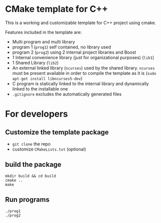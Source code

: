 # CMake template for C++

This is a working and customizable template for C++ project using cmake.

Features included in the template are:

* Multi program and multi library
* program 1 (`prog1`) self contained, no library used
* program 2 (`prog2`) using 2 internal project libraries and Boost
* 1 Internal convenience library (just for organizational purposes) (`lib1`)
* 1 Shared Library (`lib2`)
* An external linked library (`ncurses`) used by the shared library. `ncurses` must be present available in order to compile the template as it is (`sudo apt-get install libncurses5-dev`)
* C program is statically linked to the internal library and dynamically linked to the installable one
* `.gitignore` excludes the automatically generated files

# For developers

## Customize the template package
* `git clone` the repo
* customize `CMakeLists.txt` (optional)

## build the package
```
mkdir build && cd build
cmake ..
make
```

## Run programs

```
./prog1
./prog2
```

